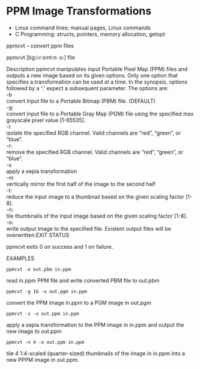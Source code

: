 # PPM Image Transformations
- Linux command lines: manual pages, Linux commands
- C Programming: structs, pointers, memory allocation, getopt

ppmcvt – convert ppm files

ppmcvt [bg:i:r:smt:n: o:] file

Description
ppmcvt manipulates input Portable Pixel Map (PPM) files and outputs a new image based
on its given options. Only one option that specifies a transformation can be used at a time.
In the synopsis, options followed by a ‘:’ expect a subsequent parameter. The options are: \
-b \
convert input file to a Portable Bitmap (PBM) file. (DEFAULT) \
-g: \
convert input file to a Portable Gray Map (PGM) file using the specified max grayscale pixel value [1-65535]. \
-i: \
isolate the specified RGB channel. Valid channels are “red”, “green”, or “blue”. \
-r: \
remove the specified RGB channel. Valid channels are “red”, “green”, or “blue”. \
-s \
apply a sepia transformation \
-m \
vertically mirror the first half of the image to the second half \
-t: \
reduce the input image to a thumbnail based on the given scaling factor [1-8]. \
-n: \
tile thumbnails of the input image based on the given scaling factor [1-8]. \
-o: \
write output image to the specified file. Existent output files will be overwritten.EXIT STATUS

ppmcvt exits 0 on success and 1 on failure.

EXAMPLES
```
ppmcvt -o out.pbm in.ppm
```
read in.ppm PPM file and write converted PBM file to out.pbm
```
ppmcvt -g 16 -o out.pgm in.ppm
```
convert the PPM image in.ppm to a PGM image in out.pgm
```
ppmcvt -s -o out.ppm in.ppm
```
apply a sepia transformation to the PPM image in in.ppm and output the new image to out.ppm
```
ppmcvt -n 4 -o out.ppm in.ppm
```
tile 4 1:4-scaled (quarter-sized) thumbnails of the image in in.ppm into a new PPPM image in out.ppm.
